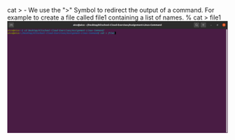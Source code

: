cat > - We use the ">" Symbol to redirect the output of a command. For example to create a file called file1 containing a list of names. 
                                                   % cat > file1
![redirecting](images/output.png)
